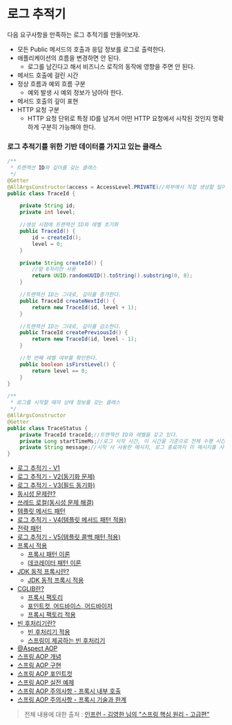 # 로그 추적기

다음 요구사항을 만족하는 로그 추적기를 만들어보자.
- 모든 Public 메서드의 호출과 응답 정보를 로그로 출력한다.
- 애플리케이션의 흐름을 변경하면 안 된다.
  - 로그를 남긴다고 해서 비즈니스 로직의 동작에 영향을 주면 안 된다.
- 메서드 호출에 걸린 시간
- 정상 흐름과 예외 흐름 구분
  - 예외 발생 시 예외 정보가 남아야 한다.
- 메서드 호출의 깊이 표현
- HTTP 요청 구분
  - HTTP 요청 단위로 특정 ID를 남겨서 어떤 HTTP 요청에서 시작된 것인지 명확하게 구분히 가능해야 한다.

### 로그 추적기를 위한 기반 데이터를 가지고 있는 클래스

```java
/**
 * 트랜잭션 ID와 깊이를 갖는 클래스
 */
@Getter
@AllArgsConstructor(access = AccessLevel.PRIVATE)//외부에서 직접 생성할 일이 없다.
public class TraceId {

    private String id;
    private int level;

    //생성 시점에 트랜잭션 ID와 레벨 초기화
    public TraceId() {
        id = createId();
        level = 0;
    }

    private String createId() {
        //앞 8자리만 사용
        return UUID.randomUUID().toString().substring(0, 8);
    }

    //트랜잭션 ID는 그대로, 깊이를 증가한다.
    public TraceId createNextId() {
        return new TraceId(id, level + 1);
    }

    //트랜잭션 ID는 그대로, 깊이를 감소한다.
    public TraceId createPreviousId() {
        return new TraceId(id, level - 1);
    }

    //첫 번째 레벨 여부를 확인한다.
    public boolean isFirstLevel() {
        return level == 0;
    }
}

/**
 * 로그를 시작할 때의 상태 정보를 갖는 클래스
 */
@AllArgsConstructor
@Getter
public class TraceStatus {
    private TraceId traceId;//트랜잭션 ID와 레벨을 갖고 있다.
    private Long startTimeMs;//로그 시작 시간, 이 시간을 기준으로 전체 수행 시간을 구할 수 있다.
    private String message;//시작 시 사용한 메시지, 로그 종료까지 이 메시지를 사용해서 출력해야 한다.
}
```

- [로그 추적기 - V1](https://github.com/genesis12345678/TIL/blob/main/Spring/advanced/logTrace_1/LogTrace_1.md)
- [로그 추적기 - V2(동기화 문제)](https://github.com/genesis12345678/TIL/blob/main/Spring/advanced/logTrace_2/LogTrace_2.md)
- [로그 추적기 - V3(필드 동기화)](https://github.com/genesis12345678/TIL/blob/main/Spring/advanced/logTrace_3/LogTrace_3.md)
- [동시성 문제란?](https://github.com/genesis12345678/TIL/blob/main/Spring/advanced/syncProblem/SyncProblem.md)
- [쓰레드 로컬(동시성 문제 해결)](https://github.com/genesis12345678/TIL/blob/main/Spring/advanced/threadLocal/ThreadLocal.md)
- [템플릿 메서드 패턴](https://github.com/genesis12345678/TIL/blob/main/Spring/advanced/templateMethodPattern/TemplateMethodPattern.md)
- [로그 추적기 - V4(템플릿 메서드 패턴 적용)](https://github.com/genesis12345678/TIL/blob/main/Spring/advanced/logTrace_4/LogTrace_4.md)
- [전략 패턴](https://github.com/genesis12345678/TIL/blob/main/Spring/advanced/strategyPattern/StrategyPattern.md)
- [로그 추적기 - V5(템플릿 콜백 패턴 적용)](https://github.com/genesis12345678/TIL/blob/main/Spring/advanced/logTrace_5/LogTrace_5.md)
- [프록시 적용](https://github.com/genesis12345678/TIL/blob/main/Spring/advanced/proxyAndDecorator/Proxy.md)
  - [프록시 패턴 이론](https://github.com/genesis12345678/TIL/blob/main/Spring/advanced/proxyAndDecorator/proxy/Proxy.md#%ED%94%84%EB%A1%9D%EC%8B%9C-%ED%8C%A8%ED%84%B4)
  - [데코레이터 패턴 이론](https://github.com/genesis12345678/TIL/blob/main/Spring/advanced/proxyAndDecorator/proxy/Proxy.md#%EB%8D%B0%EC%BD%94%EB%A0%88%EC%9D%B4%ED%84%B0-%ED%8C%A8%ED%84%B4)
- [JDK 동적 프록시란?](https://github.com/genesis12345678/TIL/blob/main/Spring/advanced/jdkDynamicProxy/JDKDynamicProxy.md#jdk-%EB%8F%99%EC%A0%81-%ED%94%84%EB%A1%9D%EC%8B%9C)
  - [JDK 동적 프록시 적용](https://github.com/genesis12345678/TIL/blob/main/Spring/advanced/jdkDynamicProxy/JDKDynamicProxy.md#jdk-%EB%8F%99%EC%A0%81-%ED%94%84%EB%A1%9D%EC%8B%9C-%EC%A0%81%EC%9A%A9)
- [CGLIB란?](https://github.com/genesis12345678/TIL/blob/main/Spring/advanced/cglib/CGLIB.md#cglib)
  - [프록시 팩토리](https://github.com/genesis12345678/TIL/blob/main/Spring/advanced/cglib/CGLIB.md#proxyfactory)
  - [포인트컷, 어드바이스, 어드바이저](https://github.com/genesis12345678/TIL/blob/main/Spring/advanced/advisor/Advisor.md)
  - [프록시 팩토리 적용](https://github.com/genesis12345678/TIL/blob/main/Spring/advanced/cglib/ApplyProxyFactory.md#%ED%94%84%EB%A1%9D%EC%8B%9C-%ED%8C%A9%ED%86%A0%EB%A6%AC-%EC%A0%81%EC%9A%A9)
- [빈 후처리기란?](https://github.com/genesis12345678/TIL/blob/main/Spring/advanced/beanPostProcessor/BeanPostProcessor.md#%EB%B9%88-%ED%9B%84%EC%B2%98%EB%A6%AC%EA%B8%B0)
  - [빈 후처리기 적용](https://github.com/genesis12345678/TIL/blob/main/Spring/advanced/beanPostProcessor/BeanPostProcessor.md#%EC%95%A0%ED%94%8C%EB%A6%AC%EC%BC%80%EC%9D%B4%EC%85%98-%EB%B9%88-%ED%9B%84%EC%B2%98%EB%A6%AC%EA%B8%B0-%EC%A0%81%EC%9A%A9)
  - [스프링이 제공하는 빈 후처리기](https://github.com/genesis12345678/TIL/blob/main/Spring/advanced/beanPostProcessor/SpringBeanPostProcessor.md#%EC%8A%A4%ED%94%84%EB%A7%81%EC%9D%B4-%EC%A0%9C%EA%B3%B5%ED%95%98%EB%8A%94-%EB%B9%88-%ED%9B%84%EC%B2%98%EB%A6%AC%EA%B8%B0)
- [@Aspect AOP](https://github.com/genesis12345678/TIL/blob/main/Spring/advanced/aspectAOP/AspectProxy.md#aspect-aop)
- [스프링 AOP 개념](https://github.com/genesis12345678/TIL/blob/main/Spring/advanced/springAOP/idea/SpringAopIdea.md#%EC%8A%A4%ED%94%84%EB%A7%81-aop-%EA%B0%9C%EB%85%90)
- [스프링 AOP 구현](https://github.com/genesis12345678/TIL/blob/main/Spring/advanced/springAOP/implement/SpringAopImplement.md#%EC%8A%A4%ED%94%84%EB%A7%81-aop-%EA%B5%AC%ED%98%84%ED%95%98%EA%B8%B0)
- [스프링 AOP 포인트컷](https://github.com/genesis12345678/TIL/blob/main/Spring/advanced/springAOP/pointcut/Pointcut.md)
- [스프링 AOP 실전 예제](https://github.com/genesis12345678/TIL/blob/main/Spring/advanced/springAOP/example/Example.md)
- [스프링 AOP 주의사항 - 프록시 내부 호출](https://github.com/genesis12345678/TIL/blob/main/Spring/advanced/springAOP/warn/Warn_1.md)
- [스프링 AOP 주의사항 - 프록시 기술과 한계](https://github.com/genesis12345678/TIL/blob/main/Spring/advanced/springAOP/warn/Warn_2.md)

> 전체 내용에 대한 출처 : [인프런 - 김영한 님의 "스프링 핵심 원리 - 고급편"](https://www.inflearn.com/course/%EC%8A%A4%ED%94%84%EB%A7%81-%ED%95%B5%EC%8B%AC-%EC%9B%90%EB%A6%AC-%EA%B3%A0%EA%B8%89%ED%8E%B8)